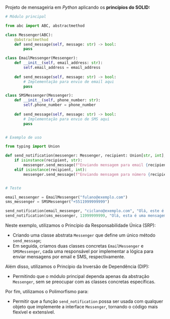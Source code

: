 Projeto de mensageiria em _Python_ aplicando os **princípios do SOLID:**

```python
# Módulo principal

from abc import ABC, abstractmethod

class Messenger(ABC):
    @abstractmethod
    def send_message(self, message: str) -> bool:
        pass

class EmailMessenger(Messenger):
    def __init__(self, email_address: str):
        self.email_address = email_address
        
    def send_message(self, message: str) -> bool:
        # Implementação para envio de email aqui
        pass

class SMSMessenger(Messenger):
    def __init__(self, phone_number: str):
        self.phone_number = phone_number
        
    def send_message(self, message: str) -> bool:
        # Implementação para envio de SMS aqui
        pass


# Exemplo de uso

from typing import Union

def send_notification(messenger: Messenger, recipient: Union[str, int], message: str) -> None:
    if isinstance(recipient, str):
        messenger.send_message(f"Enviando mensagem para email {recipient}: {message}")
    elif isinstance(recipient, int):
        messenger.send_message(f"Enviando mensagem para número {recipient}: {message}")


# Teste

email_messenger = EmailMessenger("fulano@exemplo.com")
sms_messenger = SMSMessenger("+5511999999999")

send_notification(email_messenger, "ciclano@exemplo.com", "Olá, este é um email de teste!")
send_notification(sms_messenger, 11999999999, "Olá, esta é uma mensagem de texto de teste!")
```

Neste exemplo, utilizamos o Princípio da Responsabilidade Única (SRP):
- Criando uma classe abstrata `Messenger` que define um único método `send_message`;
- Em seguida, criamos duas classes concretas `EmailMessenger` e `SMSMessenger`, cada uma responsável por implementar a lógica para enviar mensagens por email e SMS, respectivamente.

Além disso, utilizamos o Princípio da Inversão de Dependência (DIP):
- Permitindo que o módulo principal dependa apenas da abstração `Messenger`, sem se preocupar com as classes concretas específicas.

Por fim, utilizamos o Polimorfismo para:
- Permitir que a função `send_notification` possa ser usada com qualquer objeto que implemente a interface `Messenger`, tornando o código mais flexível e extensível.
